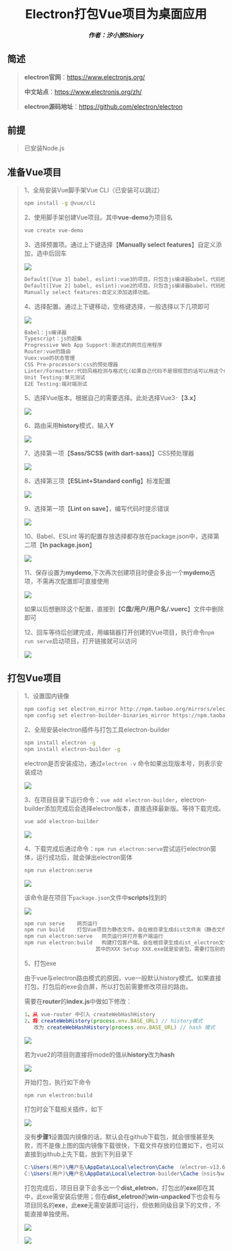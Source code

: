 <center><h1>Electron打包Vue项目为桌面应用</h1></center>

<center><h5>作者：汐小旅Shiory</h5></center>





## 简述

> **electron官网**：https://www.electronjs.org/
>
> **中文站点**：https://www.electronjs.org/zh/
>
> **electron源码地址**：https://github.com/electron/electron



## 前提

> 已安装Node.js



## 准备Vue项目

> 1、全局安装Vue脚手架Vue CLI（已安装可以跳过）
>
> ```bash
> npm install -g @vue/cli
> ```
>
> 
>
> 2、使用脚手架创建Vue项目。其中**vue-demo**为项目名
>
> ```bash
> vue create vue-demo
> ```
>
> 
>
> 3、选择预置项。通过上下键选择【**Manually select features**】自定义添加，选中后回车
>
> ![](img/Snipaste_2023-05-20_18-33-54.png)
>
> ```tex
> Default([Vue 3] babel, eslint):vue3的项目，只包含js编译器babel，代码检测工具eslint。
> Default([Vue 2] babel, eslint):vue2的项目，只包含js编译器babel，代码检测工具eslint。
> Manually select features:自定义添加选择功能。
> ```
>
> 
>
> 4、选择配置。通过上下键移动，空格键选择，一般选择以下几项即可
>
> ![](img/Snipaste_2023-05-20_18-54-56.png)
>
> ```tex
> Babel：js编译器
> Typescript：js的超集
> Progressive Web App Support:渐进式的网页应用程序
> Router:vue的路由
> Vuex:vue的状态管理
> CSS Pre-processors:css的预处理器
> Linter/Formatter:代码风格检测与格式化(如果自己代码不是很规范的话可以用这个约束下自己,也可不选择，按照自己的风格)
> Unit Testing:单元测试
> E2E Testing:端对端测试
> ```
>
> 
>
> 5、选择Vue版本。根据自己的需要选择。此处选择Vue3-【**3.x**】
>
> ![](img/Snipaste_2023-05-20_18-58-44.png)
>
> 
>
> 6、路由采用**history**模式，输入**Y**
>
> ![](img/Snipaste_2023-05-20_19-01-29.png)
>
> 
>
> 7、选择第一项【**Sass/SCSS (with dart-sass)**】CSS预处理器
>
> ![](img/Snipaste_2023-05-20_19-03-31.png)
>
> 
>
> 8、选择第三项【**ESLint+Standard config**】标准配置
>
> ![](img/Snipaste_2023-05-20_19-07-36.png)
>
> 
>
> 9、选择第一项【**Lint on save**】，编写代码时提示错误
>
> ![](img/Snipaste_2023-05-20_19-13-00.png)
>
> 
>
> 10、Babel、ESLint 等的配置存放选择都存放在package.json中，选择第二项【**In package.json**】
>
> ![](img/Snipaste_2023-05-20_19-16-28.png)
>
> 
>
> 11、保存设置为**mydemo**,下次再次创建项目时便会多出一个**mydemo**选项，不需再次配置即可直接使用
>
> ![](img/Snipaste_2023-05-20_19-19-14.png)
>
> 如果以后想删除这个配置，直接到【**C盘/用户/用户名/.vuerc**】文件中删除即可
>
> 
>
> 12、回车等待后创建完成，用编辑器打开创建的Vue项目，执行命令`npm run serve`启动项目，打开链接就可以访问
>
> ![](img/Snipaste_2023-05-20_19-33-40.png)



## 打包Vue项目

> 1、设置国内镜像
>
> ```bash
> npm config set electron_mirror http://npm.taobao.org/mirrors/electron/
> npm config set electron-builder-binaries_mirror https://npm.taobao.org/mirrors/electron-builder-binaries/
> ```
>
> 
>
> 2、全局安装electron插件与打包工具electron-builder
>
> ```bash
> npm install electron -g
> npm install electron-builder -g
> ```
>
> electron是否安装成功，通过`electron -v` 命令如果出现版本号，则表示安装成功
>
> ![](img/Snipaste_2023-05-20_19-39-08.png)
>
> 
>
> 3、在项目目录下运行命令：`vue add electron-builder`，electron-builder添加完成后会选择electron版本，直接选择最新版。等待下载完成。
>
> ```bash
> vue add electron-builder
> ```
>
> ![](img/Snipaste_2023-05-20_19-45-02.png)
>
> 
>
> 4、下载完成后通过命令：`npm run electron:serve`尝试运行electron窗体，运行成功后，就会弹出electron窗体
>
> ```bash
> npm run electron:serve
> ```
>
> ![](img/Snipaste_2023-05-20_20-06-42.png)
>
> 该命令是在项目下`package.json`文件中**scripts**找到的
>
> ![](img/Snipaste_2023-05-20_19-53-47.png)
>
> ```bash
> npm run serve    网页运行
> npm run build    打包Vue项目为静态文件。会在根目录生成dist文件夹（静态文件）
> npm run electron:serve   网页运行并打开客户端运行
> npm run electron:build   构建打包客户端。会在根目录生成dist_electron文件夹
> 						 其中的XXX Setup XXX.exe就是安装包，需要打包别的平台，macOS,Linux等，去electron官网查看
> ```
>
> 
>
> 5、打包exe
>
> 由于vue与electron路由模式的原因，vue一般默认history模式。如果直接打包，打包后的exe会白屏，所以打包前需要修改项目的路由。
>
> 需要在**router**的**index.js**中做如下修改：
>
> ```js
> 1、从 vue-router 中引入 createWebHashHistory
> 2、将 createWebHistory(process.env.BASE_URL) // history模式
>    改为 createWebHashHistory(process.env.BASE_URL) // hash 模式
> ```
>
> ![](img/Snipaste_2023-05-20_20-46-59.png)
>
> 若为vue2的项目则直接将mode的值从**history**改为**hash**
>
> ![](img/1769804-20220305224650339-279262940.png)
>
> 开始打包，执行如下命令
>
> ```bash
> npm run electron:build
> ```
>
> 打包时会下载相关插件，如下
>
> ![](img/Snipaste_2023-05-20_21-42-33.png)
>
> 没有**步骤1**设置国内镜像的话，默认会在github下载包，就会很慢甚至失败，而不是像上图的国内镜像下载很快，下载文件存放的位置如下，也可以直接到github上先下载，放到下列目录下
>
> ```tex
> C:\Users(用户)\用户名\AppData\Local\electron\Cache （electron-v13.6.9-win32-x64.zip）
> C:\Users(用户)\用户名\AppData\Local\electron-builder\Cache（nsis与winCodeSign）
> ```
>
> 
>
> 打包完成后，项目目录下会多出一个**dist_eletron**，打包出的**exe**即在其中，此exe需安装后使用；但在**dist_eletron**的**win-unpacked**下也会有与项目同名的**exe**，此**exe**无需安装即可运行，但依赖同级目录下的文件，不能直接单独使用。
>
> ![](img/Snipaste_2023-05-20_21-01-06.png)
>
> ![](img/Snipaste_2023-05-20_21-02-47.png)

